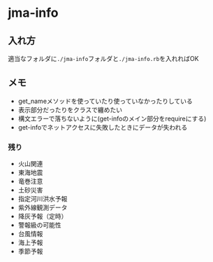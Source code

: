
jma-info
=====

入れ方
-----

適当なフォルダに`./jma-info`フォルダと`./jma-info.rb`を入れればOK

メモ
-----

- get_nameメソッドを使っていたり使っていなかったりしている
- 表示部分だったりをクラスで纏めたい
- 構文エラーで落ちないように(get-infoのメイン部分をrequireにする)
- get-infoでネットアクセスに失敗したときにデータが失われる

### 残り

- 火山関連
- 東海地震
- 竜巻注意
- 土砂災害
- 指定河川洪水予報
- 紫外線観測データ
- 降灰予報（定時）
- 警報級の可能性
- 台風情報
- 海上予報
- 季節予報
